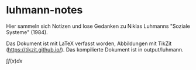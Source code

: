 # luhmann-notes

Hier sammeln sich Notizen und lose Gedanken zu Niklas Luhmanns "Soziale Systeme" (1984).

Das Dokument ist mit LaTeX verfasst worden, Abbildungen mit TikZit (https://tikzit.github.io/). Das kompilierte Dokument ist in output/luhmann.


$`\int f(x) dx`$
